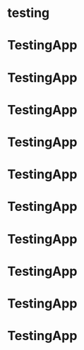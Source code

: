 # testing
# TestingApp
# TestingApp
# TestingApp
# TestingApp
# TestingApp
# TestingApp
# TestingApp
# TestingApp
# TestingApp
# TestingApp
